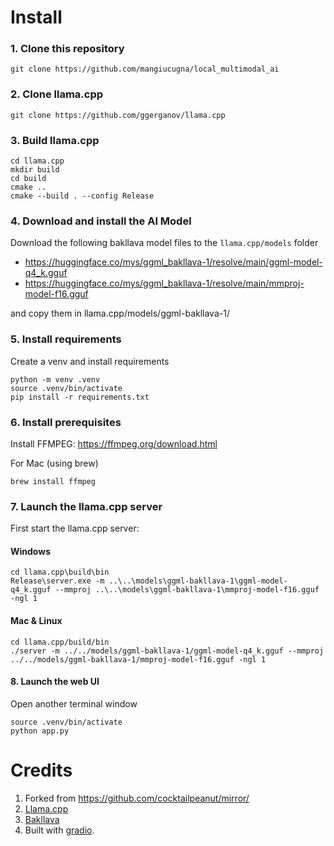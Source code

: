 # Install

### 1. Clone this repository

```
git clone https://github.com/mangiucugna/local_multimodal_ai
```

### 2. Clone llama.cpp

```
git clone https://github.com/ggerganov/llama.cpp
```

### 3. Build llama.cpp

```
cd llama.cpp
mkdir build
cd build
cmake ..
cmake --build . --config Release
```

### 4. Download and install the AI Model

Download the following bakllava model files to the `llama.cpp/models` folder

- https://huggingface.co/mys/ggml_bakllava-1/resolve/main/ggml-model-q4_k.gguf
- https://huggingface.co/mys/ggml_bakllava-1/resolve/main/mmproj-model-f16.gguf

and copy them in llama.cpp/models/ggml-bakllava-1/

### 5. Install requirements

Create a venv and install requirements

```
python -m venv .venv
source .venv/bin/activate
pip install -r requirements.txt
```

### 6. Install prerequisites

Install FFMPEG: https://ffmpeg.org/download.html

For Mac (using brew)

```
brew install ffmpeg
```

### 7. Launch the llama.cpp server

First start the llama.cpp server:

#### Windows

```
cd llama.cpp\build\bin
Release\server.exe -m ..\..\models\ggml-bakllava-1\ggml-model-q4_k.gguf --mmproj ..\..\models\ggml-bakllava-1\mmproj-model-f16.gguf -ngl 1
```

#### Mac & Linux

```
cd llama.cpp/build/bin
./server -m ../../models/ggml-bakllava-1/ggml-model-q4_k.gguf --mmproj ../../models/ggml-bakllava-1/mmproj-model-f16.gguf -ngl 1
```

#### 8. Launch the web UI
Open another terminal window

```
source .venv/bin/activate
python app.py
```

# Credits

1. Forked from https://github.com/cocktailpeanut/mirror/
2. [Llama.cpp](https://github.com/ggerganov/llama.cpp)
3. [Bakllava](https://huggingface.co/SkunkworksAI/BakLLaVA-1)
4. Built with [gradio](https://www.gradio.app/).

